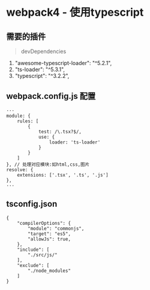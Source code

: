# webpack4 - 使用typescript
## 需要的插件
> devDependencies

1. "awesome-typescript-loader": "^5.2.1",
2. "ts-loader": "^5.3.1",
3. "typescript": "^3.2.2",

## webpack.config.js 配置
```
···
module: {
    rules: [
        {
            test: /\.tsx?$/,
            use: {
                loader: 'ts-loader'
            }
        }
    ]
}, // 处理对应模块:如html,css,图片
resolve: {
    extensions: ['.tsx', '.ts', '.js']
},
···
```

## tsconfig.json
```
{
    "compilerOptions": {
        "module": "commonjs",
        "target": "es5",
        "allowJs": true,
    },
    "include": [
        "./src/js/"
    ],
    "exclude": [
        "./node_modules"
    ]
}
```